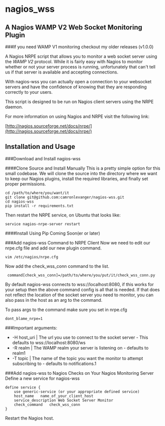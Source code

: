 nagios_wss
==========

A Nagios WAMP V2 Web Socket Monitoring Plugin
-------------------------------------
###If you need WAMP V1 monitoring checkout my older releases (v1.0.0)

A Nagios NRPE script that allows you to monitor a web socket server using
the *WAMP V2* protocol. While it is fairly easy with Nagios to monitor whether
or not your server process is running, unfortunately that can't tell us
if that server is available and accepting connections.

With nagios-wss you can actually open a connection to your websocket servers and
have the confidence of knowing that they are responding correctly to your users.

This script is designed to be run on Nagios client servers using the NRPE daemon.

For more information on using Nagios and NRPE visit the following link:

[http://nagios.sourceforge.net/docs/nrpe/](http://nagios.sourceforge.net/docs/nrpe/)

Installation and Usage
----------------------

###Download and Install nagios-wss

####Clone Source and Install Manually
This is a pretty simple option for this small codebase. We will clone the  source into
the directory where we want to keep our Nagios plugins, install the required libraries,
and finally set proper permissions.

	cd /path/to/where/you/want/it
	git clone git@github.com:camronlevanger/nagios-wss.git
	cd nagios-wss
	pip install -r requirements.txt

Then restart the NRPE service, on Ubuntu that looks like:

	service nagios-nrpe-server restart

####Install Using Pip
Coming Soon(er or later)

###Add nagios-wss Command to NRPE Client
Now we need to edit our nrpe.cfg file and add our new plugin command.

	vim /etc/nagios/nrpe.cfg

Now add the check_wss_conn command to the list.

	 command[check_wss_conn]=/path/to/where/you/put/it/check_wss_conn.py

By default nagios-wss connects to wss://localhost:8080, if this works for your
setup then the above command config is all that is needed. If that does not reflect
the location of the socket server you need to monitor, you can also pass in the
host as an arg to the command.

To pass args to the command make sure you set in nrpe.cfg

	dont_blame_nrpe=1

###Important arguments:

+ -H host_uri | The url you use to connect to the socket server - This defaults to wss://localhost:8080/ws
+ -R realm | The WAMP realm your server is listening on - defaults to realm1
+ -T topic | The name of the topic you want the monitor to attempt subscribing to - defaults to notifications.1

###Add nagios-wss to Nagios Checks on Your Nagios Monitoring Server
Define a new service for nagios-wss

	define service {
		use	generic-service (or your appropriate defined service)
		host_name	name_of_your_client_host
		service_description	Web Socket Server Monitor
		check_command	check_wss_conn
	}

Restart the Nagios host.
